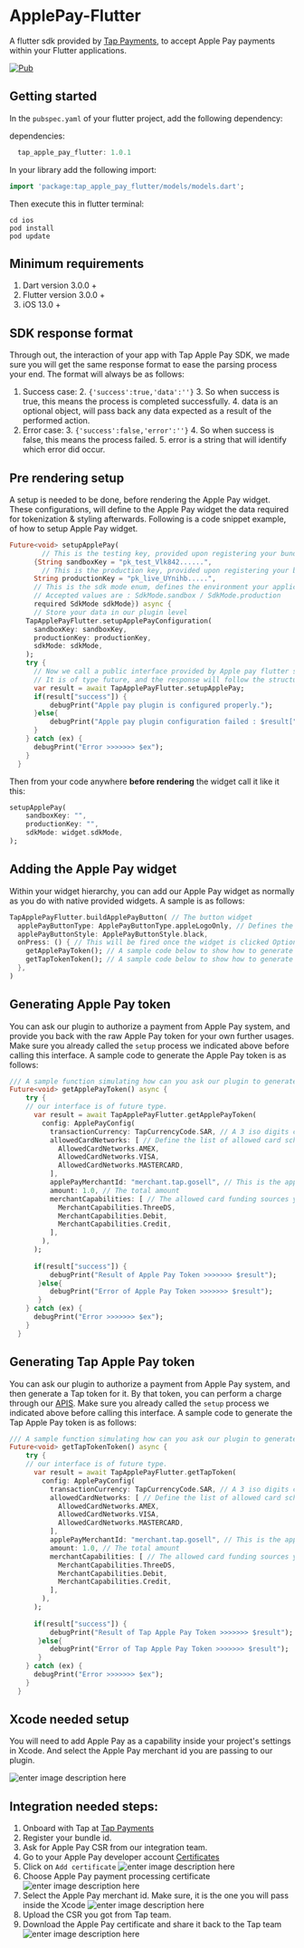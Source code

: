 # ApplePay-Flutter

A flutter sdk provided by [Tap Payments](https://tap.company), to accept Apple Pay payments within your Flutter applications.


[![Pub](https://camo.githubusercontent.com/8cd9770d1a75643cbdc23e2e6f60a3474264f029ee1e7cf6445278aea0e500e8/68747470733a2f2f696d672e736869656c64732e696f2f7075622f762f666c75747465725f7374616767657265645f677269645f766965772e737667)](https://pub.dartlang.org/packages/tap_apple_pay_flutter)

## Getting started

In the  `pubspec.yaml`  of your flutter project, add the following dependency:

dependencies:
```dart
  tap_apple_pay_flutter: 1.0.1
```
In your library add the following import:
```dart
import 'package:tap_apple_pay_flutter/models/models.dart';
```

Then execute this in flutter terminal:
```
cd ios
pod install
pod update
```

## Minimum requirements
1. Dart version 3.0.0 +
2. Flutter version 3.0.0 +
3. iOS 13.0 +

## SDK response format
Through out, the interaction of your app with Tap Apple Pay SDK, we made sure you will get the same response format to ease the parsing process your end.
The format will always be as follows:

 1. Success case:
	 2. `{'success':true,'data':''}`
		 3. So when success is true, this means the process is completed successfully.
		 4. data is an optional object, will pass back any data expected as a result of the performed action.
 2. Error case:
	 3. `{'success':false,'error':''}`
		 4. So when success is false, this means the process failed.
		 5. error is a string that will identify which error did occur.

  
## Pre rendering setup 

A setup is needed to be done, before rendering the Apple Pay widget. These configurations, will define to the Apple Pay widget the data required for tokenization & styling afterwards. Following is a code snippet example, of how to setup Apple Pay widget.

```dart
Future<void> setupApplePay(
		// This is the testing key, provided upon registering your bundle id in Tap
      {String sandboxKey = "pk_test_Vlk842......",
	    // This is the production key, provided upon registering your bundle id in Tap
      String productionKey = "pk_live_UYnihb.....",
      // This is the sdk mode enum, defines the environment your application is running in.
      // Accepted values are : SdkMode.sandbox / SdkMode.production
      required SdkMode sdkMode}) async {
      // Store your data in our plugin level
    TapApplePayFlutter.setupApplePayConfiguration(
      sandboxKey: sandboxKey,
      productionKey: productionKey,
      sdkMode: sdkMode,
    );
    try {
	  // Now we call a public interface provided by Apple pay flutter sdk.
	  // It is of type future, and the response will follow the structure described before.
      var result = await TapApplePayFlutter.setupApplePay;
      if(result["success"]) {
	      debugPrint("Apple pay plugin is configured properly.");
      }else{
	      debugPrint("Apple pay plugin configuration failed : $result["error"]");      
      }
    } catch (ex) {
      debugPrint("Error >>>>>>> $ex");
    }
  }
```

Then from your code anywhere **before rendering** the widget call it like it this:
```dart
setupApplePay(
	sandboxKey: "",
	productionKey: "",
	sdkMode: widget.sdkMode,
);
```

## Adding the Apple Pay widget

Within your widget hierarchy, you can add our Apple Pay widget as normally as you do with native provided widgets. A sample is as follows:
```dart
TapApplePayFlutter.buildApplePayButton( // The button widget
  applePayButtonType: ApplePayButtonType.appleLogoOnly, // Defines the type of apple pay button. it is one of the provided values by [Apple](https://developer.apple.com/documentation/apple_pay_on_the_web/applepaybuttontype)
  applePayButtonStyle: ApplePayButtonStyle.black,
  onPress: () { // This will be fired once the widget is clicked Optional.
    getApplePayToken(); // A sample code below to show how to generate a raw apple pay token
    getTapTokenToken(); // A sample code below to show how to generate a Tap token that can be used to charge the customer through Tap apis.
  },
)
```


## Generating Apple Pay token

You can ask our plugin to authorize a payment from Apple Pay system, and provide you back with the raw Apple Pay token for your own further usages. Make sure you already called the `setup` process we indicated above before calling this interface.
A sample code to generate the Apple Pay token is as follows:
```dart
/// A sample function simulating how can you ask our plugin to generate a raw apple pay token
Future<void> getApplePayToken() async {
    try {
	// our interface is of future type.
      var result = await TapApplePayFlutter.getApplePayToken(
        config: ApplePayConfig(
          transactionCurrency: TapCurrencyCode.SAR, // A 3 iso digits currency code. We have created a list of enums to prevent typos.
          allowedCardNetworks: [ // Define the list of allowed card schemes for your customer to pay with
            AllowedCardNetworks.AMEX,
            AllowedCardNetworks.VISA,
            AllowedCardNetworks.MASTERCARD,
          ],
          applePayMerchantId: "merchant.tap.gosell", // This is the apple pay merchant id you created and linked with your apple pay certificate from within your apple pay developer account
          amount: 1.0, // The total amount
          merchantCapabilities: [ // The allowed card funding sources your customer can pay with
            MerchantCapabilities.ThreeDS,
            MerchantCapabilities.Debit,
            MerchantCapabilities.Credit,
          ],
        ),
      );
	  
	  if(result["success"]) {
	      debugPrint("Result of Apple Pay Token >>>>>>> $result");
	   }else{
		  debugPrint("Error of Apple Pay Token >>>>>>> $result"); 
	   }
    } catch (ex) {
      debugPrint("Error >>>>>>> $ex");
    }
  }
```



## Generating Tap Apple Pay token

You can ask our plugin to authorize a payment from Apple Pay system, and then generate a Tap token for it. By that token, you can perform a charge through our [APIS](https://developers.tap.company/reference/create-a-charge). Make sure you already called the `setup` process we indicated above before calling this interface.
A sample code to generate the Tap Apple Pay token is as follows:
```dart
/// A sample function simulating how can you ask our plugin to generate a tap apple pay token
Future<void> getTapTokenToken() async {
    try {
	// our interface is of future type.
      var result = await TapApplePayFlutter.getTapToken(
        config: ApplePayConfig(
          transactionCurrency: TapCurrencyCode.SAR, // A 3 iso digits currency code. We have created a list of enums to prevent typos.
          allowedCardNetworks: [ // Define the list of allowed card schemes for your customer to pay with
            AllowedCardNetworks.AMEX,
            AllowedCardNetworks.VISA,
            AllowedCardNetworks.MASTERCARD,
          ],
          applePayMerchantId: "merchant.tap.gosell", // This is the apple pay merchant id you created and linked with your apple pay certificate from within your apple pay developer account
          amount: 1.0, // The total amount
          merchantCapabilities: [ // The allowed card funding sources your customer can pay with
            MerchantCapabilities.ThreeDS,
            MerchantCapabilities.Debit,
            MerchantCapabilities.Credit,
          ],
        ),
      );
	  
	  if(result["success"]) {
	      debugPrint("Result of Tap Apple Pay Token >>>>>>> $result");
	   }else{
		  debugPrint("Error of Tap Apple Pay Token >>>>>>> $result"); 
	   }
    } catch (ex) {
      debugPrint("Error >>>>>>> $ex");
    }
  }
```


## Xcode needed setup
You will need to add Apple Pay as a capability inside your project's settings in Xcode. And select the Apple Pay merchant id you are passing to our plugin.

![enter image description here](https://i.ibb.co/DgWBzWK/Screenshot-2023-10-05-at-5-52-25-PM.jpg)


## Integration needed steps:
1. Onboard with Tap at [Tap Payments](https://tap.company)
2. Register your bundle id.
3. Ask for Apple Pay CSR from our integration team.
4. Go to your Apple Pay developer account [Certificates](https://developer.apple.com/account/resources/certificates/list)
5. Click on `Add certificate` ![enter image description here](https://i.ibb.co/wpV3Vvg/Screenshot-2023-10-05-at-5-56-21-PM.png)
6. Choose Apple Pay payment processing certificate![enter image description here](https://i.ibb.co/JBkD6qH/Screenshot-2023-10-05-at-5-56-32-PM.png) 
7. Select the Apple Pay merchant id. Make sure, it is the one you will pass inside the Xcode ![enter image description here](https://i.ibb.co/6v1X7F5/Screenshot-2023-10-05-at-5-56-43-PM.png)
8. Upload the CSR you got from Tap team.
9. Download the Apple Pay certificate and share it back to the Tap team ![enter image description here](https://i.ibb.co/SsCG3my/Screenshot-2023-10-05-at-5-57-09-PM.png)

